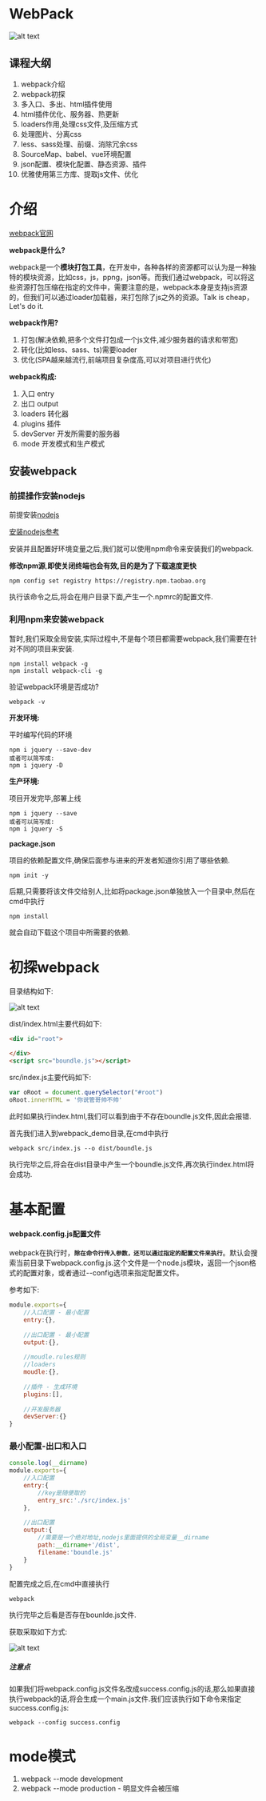 # WebPack

![alt text](imgs/webpack.png)



## 课程大纲

1. webpack介绍
2. webpack初探
3. 多入口、多出、html插件使用
4. html插件优化、服务器、热更新
5. loaders作用,处理css文件,及压缩方式
6. 处理图片、分离css
7. less、sass处理、前缀、消除冗余css
8. SourceMap、babel、vue环境配置
9. json配置、模块化配置、静态资源、插件
10. 优雅使用第三方库、提取js文件、优化



# 介绍

[webpack官网](https://webpack.js.org/)

**webpack是什么?**

webpack是一个**模块打包工具**，在开发中，各种各样的资源都可以认为是一种独特的模块资源，比如css，js，ppng，json等。而我们通过webpack，可以将这些资源打包压缩在指定的文件中，需要注意的是，webpack本身是支持js资源的，但我们可以通过loader加载器，来打包除了js之外的资源。Talk is cheap，Let's do it.

**webpack作用?**

1. 打包(解决依赖,把多个文件打包成一个js文件,减少服务器的请求和带宽)
2. 转化(比如less、sass、ts)需要loader
3. 优化(SPA越来越流行,前端项目复杂度高,可以对项目进行优化)

**webpack构成:**

1. 入口 entry
2. 出口 output
3. loaders 转化器
4. plugins 插件
5. devServer 开发所需要的服务器
6. mode 开发模式和生产模式



## 安装webpack

### 前提操作安装nodejs

前提安装[nodejs](https://nodejs.org/en/download/)

[安装nodejs参考](http://www.runoob.com/nodejs/nodejs-install-setup.html)

安装并且配置好环境变量之后,我们就可以使用npm命令来安装我们的webpack.

**修改npm源**,**即使关闭终端也会有效,目的是为了下载速度更快**

```
npm config set registry https://registry.npm.taobao.org 
```

执行该命令之后,将会在用户目录下面,产生一个.npmrc的配置文件.

### 利用npm来安装webpack

暂时,我们采取全局安装,实际过程中,不是每个项目都需要webpack,我们需要在针对不同的项目来安装.

```
npm install webpack -g
npm install webpack-cli -g
```

验证webpack环境是否成功?

```
webpack -v
```

**开发环境:**

平时编写代码的环境

```
npm i jquery --save-dev
或者可以简写成:
npm i jquery -D
```

**生产环境:**

项目开发完毕,部署上线

```
npm i jquery --save
或者可以简写成:
npm i jquery -S
```

**package.json**

项目的依赖配置文件,确保后面参与进来的开发者知道你引用了哪些依赖.

```
npm init -y
```

后期,只需要将该文件交给别人,比如将package.json单独放入一个目录中,然后在cmd中执行

```
npm install
```

就会自动下载这个项目中所需要的依赖.

# 初探webpack

目录结构如下:

![alt text](imgs/demo_folder.png)

dist/index.html主要代码如下:

```html
<div id="root">
			
</div>
<script src="boundle.js"></script>
```

src/index.js主要代码如下:

```js
var oRoot = document.querySelector("#root")
oRoot.innerHTML = '你说管哥帅不帅'
```

此时如果执行index.html,我们可以看到由于不存在boundle.js文件,因此会报错.

首先我们进入到webpack_demo目录,在cmd中执行

```
webpack src/index.js --o dist/boundle.js
```

执行完毕之后,将会在dist目录中产生一个boundle.js文件,再次执行index.html将会成功.



# 基本配置

#### webpack.config.js配置文件

webpack在执行时，**`除在命令行传入参数，还可以通过指定的配置文件来执行`**。默认会搜索当前目录下webpack.config.js.这个文件是一个node.js模块，返回一个json格式的配置对象，或者通过--config选项来指定配置文件。

参考如下:

```js
module.exports={
	//入口配置 - 最小配置
	entry:{},
	
	//出口配置 - 最小配置
	output:{},
	
	//moudle.rules规则
	//loaders
	moudle:{},
	
	//插件 - 生成环境
	plugins:[],
	
	//开发服务器
	devServer:{}
}
```



### 最小配置-出口和入口

```js
console.log(__dirname)
module.exports={
	//入口配置
	entry:{
		//key是随便取的
		entry_src:'./src/index.js'
	},
	
	//出口配置
	output:{
		//需要是一个绝对地址,nodejs里面提供的全局变量__dirname
		path:__dirname+'/dist',
		filename:'boundle.js'
	}
}

```

配置完成之后,在cmd中直接执行

```
webpack
```

执行完毕之后看是否存在bounlde.js文件.

获取采取如下方式:

![alt text](imgs/config.png)

##### 注意点

如果我们将webpack.config.js文件名改成success.config.js的话,那么如果直接执行webpack的话,将会生成一个main.js文件.我们应该执行如下命令来指定success.config.js:

```
webpack --config success.config
```



# mode模式

1. webpack --mode development
2. webpack --mode production - 明显文件会被压缩
